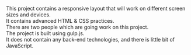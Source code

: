This project contains a responsive layout that will work on different screen sizes and devices.\
It contains advanced HTML & CSS practices.\
There are two people which are going work on this project.\
The project is built using gulp.js.\
It does not contain any back-end technologies, and there is little bit of JavaScript.
